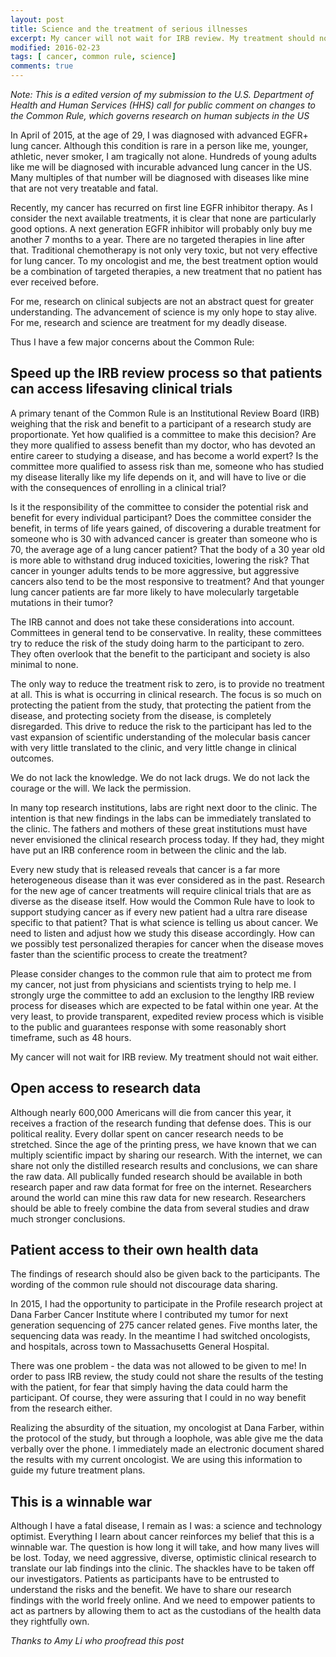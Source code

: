 ```yaml
---
layout: post
title: Science and the treatment of serious illnesses
excerpt: My cancer will not wait for IRB review. My treatment should not wait either.
modified: 2016-02-23
tags: [ cancer, common rule, science]
comments: true
---
```


*Note: This is a edited version of my submission to the U.S. Department of Health and Human Services (HHS) call for public comment on changes to the Common Rule, which governs research on human subjects in the US*

In April of 2015, at the age of 29, I was diagnosed with advanced EGFR+ lung cancer. Although this condition is rare in a person like me, younger, athletic, never smoker, I am tragically not alone. Hundreds of young adults like me will be diagnosed with incurable advanced lung cancer in the US. Many multiples of that number will be diagnosed with diseases like mine that are not very treatable and fatal. 

Recently, my cancer has recurred on first line EGFR inhibitor therapy. As I consider the next available treatments, it is clear that none are particularly good options. A next generation EGFR inhibitor will probably only buy me another 7 months to a year. There are no targeted therapies in line after that. Traditional chemotherapy is not only very toxic, but not very effective for lung cancer. To my oncologist and me, the best treatment option would be a combination of targeted therapies, a new treatment that no patient has ever received before.

For me, research on clinical subjects are not an abstract quest for greater understanding. The advancement of science is my only hope to stay alive. For me, research and science are treatment for my deadly disease. 

Thus I have a few major concerns about the Common Rule:

##  Speed up the IRB review process so that patients can access lifesaving clinical trials

A primary tenant of the Common Rule is an Institutional Review Board (IRB) weighing that the risk and benefit to a participant of a research study are proportionate. Yet how qualified is a committee to make this decision? Are they more qualified to assess benefit than my doctor, who has devoted an entire career to studying a disease, and has become a world expert? Is the committee more qualified to assess risk than me, someone who has studied my disease literally like my life depends on it, and will have to live or die with the consequences of enrolling in a clinical trial?

Is it the responsibility of the committee to consider the potential risk and benefit for every individual participant? Does the committee consider the benefit, in terms of life years gained, of discovering a durable treatment for someone who is 30 with advanced cancer is greater than someone who is 70, the average age of a lung cancer patient? That the body of a 30 year old is more able to withstand drug induced toxicities, lowering the risk? That cancer in younger adults tends to be more aggressive, but aggressive cancers also tend to be the most responsive to treatment? And that younger lung cancer patients are far more likely to have molecularly targetable mutations in their tumor?

The IRB cannot and does not take these considerations into account.  Committees in general tend to be conservative. In reality, these committees try to reduce the risk of the study doing harm to the participant to zero. They often overlook that the benefit to the participant and society is also minimal to none. 

The only way to reduce the treatment risk to zero, is to provide no treatment at all. This is what is occurring in clinical research. The focus is so much on protecting the patient from the study, that protecting the patient from the disease, and protecting society from the disease, is completely disregarded. This drive to reduce the risk to the participant has led to the vast expansion of scientific understanding of the molecular basis cancer with very little translated to the clinic, and very little change in clinical outcomes.

We do not lack the knowledge. We do not lack drugs. We do not lack the courage or the will. We lack the permission. 

In many top research institutions, labs are right next door to the clinic. The intention is that new findings in the labs can be immediately translated to the clinic. The fathers and mothers of these great institutions must have never envisioned the clinical research process today.  If they had, they might have put an IRB conference room in between the clinic and the lab.

Every new study that is released reveals that cancer is a far more heterogeneous disease than it was ever considered as in the past. Research for the new age of cancer treatments will require clinical trials that are as diverse as the disease itself. How would the Common Rule have to look to support studying cancer as if every new patient had a ultra rare disease specific to that patient? That is what science is telling us about cancer. We need to listen and adjust how we study this disease accordingly. How can we possibly test personalized therapies for cancer when the disease moves faster than the scientific process to create the treatment?

Please consider changes to the common rule that aim to protect me from my cancer, not just from physicians and scientists trying to help me. I strongly urge the committee to add an exclusion to the lengthy IRB review process for diseases which are expected to be fatal within one year. At the very least, to provide transparent, expedited review process which is visible to the public and guarantees response with some reasonably short timeframe, such as 48 hours. 

My cancer will not wait for IRB review. My treatment should not wait either.

## Open access to research data

Although nearly 600,000 Americans will die from cancer this year, it receives a fraction of the research funding that defense does. This is our political reality. Every dollar spent on cancer research needs to be stretched. Since the age of the printing press, we have known that we can multiply scientific impact by sharing our research. With the internet, we can share not only the distilled research results and conclusions, we can share the raw data. All publically funded research should be available in both research paper and raw data format for free on the internet. Researchers around the world can mine this raw data for new  research. Researchers should be able to freely combine the data from several studies and draw much stronger conclusions.

## Patient access to their own health data

The findings of research should also be given back to the participants. The wording of the common rule should not discourage data sharing.

In 2015, I had the opportunity to participate in the Profile research project at Dana Farber Cancer Institute where I contributed my tumor for  next generation sequencing of 275 cancer related genes.  Five months later, the sequencing data was ready. In the meantime I had switched oncologists, and hospitals, across town to Massachusetts General Hospital. 

There was one problem - the data was not allowed to be given to me! In order to pass IRB review, the study could not share the results of the testing with the patient, for fear that simply having the data could harm the participant. Of course, they were assuring that I could in no way benefit from the research either. 

Realizing the absurdity of the situation, my oncologist at Dana Farber, within the protocol of the study, but through a loophole, was able give me the data verbally over the phone.  I immediately made an electronic document shared the results with my current oncologist.  We are using this information to guide my future treatment plans.

## This is a winnable war

Although I have a fatal disease, I remain as I was: a science and technology optimist. Everything I learn about cancer reinforces my belief that this is a winnable war. The question is how long it will take, and how many lives will be lost. Today, we need aggressive, diverse, optimistic clinical research to translate our lab findings into the clinic. The shackles have to be taken off our investigators. Patients as participants have to be entrusted to understand the risks and the benefit. We have to share our research findings with the world freely online.  And we need to empower patients to act as partners by allowing them to act as the custodians of the health data they rightfully own.

*Thanks to Amy Li who proofread this post*
